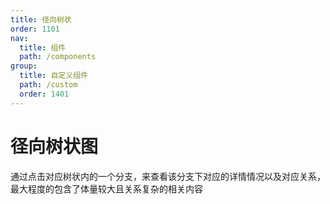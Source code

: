 ```yaml
---
title: 径向树状
order: 1101
nav:
  title: 组件
  path: /components
group:
  title: 自定义组件
  path: /custom
  order: 1401
---
```


# 径向树状图

通过点击对应树状内的一个分支，来查看该分支下对应的详情情况以及对应关系，最大程度的包含了体量较大且关系复杂的相关内容

<code src="./.demos/tree.tsx"></code>
